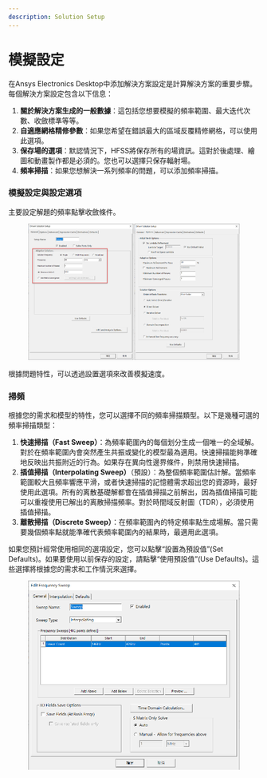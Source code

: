 ```yaml
---
description: Solution Setup
---
```


# 模擬設定

在Ansys Electronics Desktop中添加解決方案設定是計算解決方案的重要步驟。每個解決方案設定包含以下信息：

1. **關於解決方案生成的一般數據**：這包括您想要模擬的頻率範圍、最大迭代次數、收斂標準等等。
2. **自適應網格精修參數**：如果您希望在錯誤最大的區域反覆精修網格，可以使用此選項。
3. **保存場的選項**：默認情況下，HFSS將保存所有的場資訊。這對於後處理、繪圖和動畫製作都是必須的。您也可以選擇只保存輻射場。
4. **頻率掃描**：如果您想解決一系列頻率的問題，可以添加頻率掃描。

### 模擬設定與設定選項

主要設定解題的頻率點擊收斂條件。

<figure><img src="../.gitbook/assets/image (14) (1).png" alt=""><figcaption></figcaption></figure>

根據問題特性，可以透過設置選項來改善模擬速度。

### 掃頻

根據您的需求和模型的特性，您可以選擇不同的頻率掃描類型。以下是幾種可選的頻率掃描類型：

1. **快速掃描（Fast Sweep）**：為頻率範圍內的每個划分生成一個唯一的全域解。對於在頻率範圍內會突然產生共振或變化的模型最為適用。快速掃描能夠準確地反映出共振附近的行為。如果存在異向性邊界條件，則禁用快速掃描。
2. **插值掃描（Interpolating Sweep）**（預設）：為整個頻率範圍估計解。當頻率範圍較大且頻率響應平滑，或者快速掃描的記憶體需求超出您的資源時，最好使用此選項。所有的离散基礎解都會在插值掃描之前解出，因為插值掃描可能可以重複使用已解出的离散掃描頻率。對於時間域反射圖（TDR），必須使用插值掃描。
3. **離散掃描（Discrete Sweep）**：在頻率範圍內的特定頻率點生成場解。當只需要幾個頻率點就能準確代表頻率範圍內的結果時，最適用此選項。

如果您預計經常使用相同的選項設定，您可以點擊“設置為預設值”(Set Defaults)。如果要使用以前保存的設定，請點擊“使用預設值”(Use Defaults)。這些選擇將根據您的需求和工作情況來選擇。

<figure><img src="../.gitbook/assets/image (10) (2) (1).png" alt=""><figcaption></figcaption></figure>

